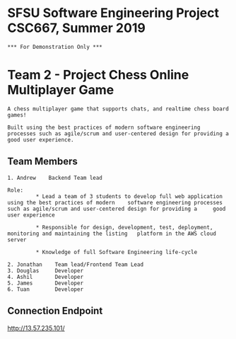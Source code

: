 # SFSU Software Engineering Project CSC667, Summer 2019

```
*** For Demonstration Only ***
```

# Team 2 - Project Chess Online Multiplayer Game

```
A chess multiplayer game that supports chats, and realtime chess board games!

Built using the best practices of modern software engineering processes such as agile/scrum and user-centered design for providing a good user experience.
```

## Team Members

```
1. Andrew    Backend Team lead

Role:
         * Lead a team of 3 students to develop full web application using the best practices of modern    software engineering processes              such as agile/scrum and user-centered design for providing a     good user experience

         * Responsible for design, development, test, deployment, monitoring and maintaining the listing   platform in the AWS cloud server

         * Knowledge of full Software Engineering life-cycle
         
2. Jonathan    Team lead/Frontend Team Lead
3. Douglas     Developer 
4. Ashil       Developer 
5. James       Developer 
6. Tuan        Developer

```

## Connection Endpoint

http://13.57.235.101/

